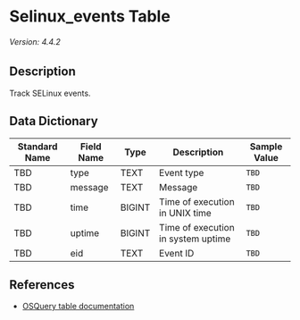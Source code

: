 # Selinux_events Table
###### Version: 4.4.2

## Description
Track SELinux events.

## Data Dictionary
|Standard Name|Field Name|Type|Description|Sample Value|
|---|---|---|---|---|
|TBD|type|TEXT|Event type|`TBD`|
|TBD|message|TEXT|Message|`TBD`|
|TBD|time|BIGINT|Time of execution in UNIX time|`TBD`|
|TBD|uptime|BIGINT|Time of execution in system uptime|`TBD`|
|TBD|eid|TEXT|Event ID|`TBD`|

## References
* [OSQuery table documentation](https://osquery.io/schema/current#selinux_events)

